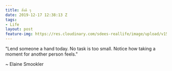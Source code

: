 ```yaml
---
title: สิ่งดี ๆ
date: 2019-12-17 12:38:13 Z
tags:
- Life
layout: post
feature-img: https://res.cloudinary.com/sdees-reallife/image/upload/v1555658919/sample_feature_img.png
---
```


"Lend someone a hand today. No task is too small. Notice how taking a moment for another person feels."

<i class="fa fa-child" style="color:plum"></i>

~ Elaine Smookler
